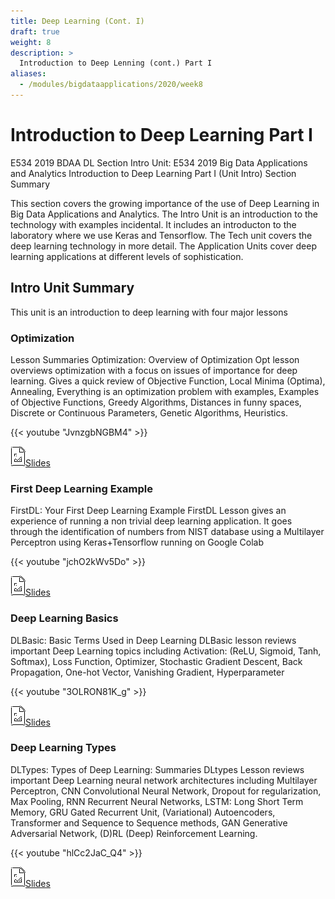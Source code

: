 ```yaml
---
title: Deep Learning (Cont. I)
draft: true
weight: 8
description: >
  Introduction to Deep Lenning (cont.) Part I
aliases:
  - /modules/bigdataapplications/2020/week8
---
```


# Introduction to Deep Learning Part I

E534 2019 BDAA DL Section Intro Unit: E534 2019 Big Data Applications
and Analytics Introduction to Deep Learning Part I (Unit Intro) Section
Summary

This section covers the growing importance of the use of Deep Learning 
in Big Data Applications and Analytics. The Intro Unit is an
introduction to the technology with examples incidental. It includes an
introducton to the laboratory where we use Keras and Tensorflow. The
Tech unit covers the deep learning technology in more detail. The
Application Units cover deep learning applications at different levels
of sophistication.

## Intro Unit Summary

This unit is an introduction to deep learning with four major lessons

### Optimization

Lesson Summaries Optimization: Overview of Optimization Opt lesson
overviews optimization with a focus on issues of importance for deep
learning. Gives a quick review of Objective Function, Local Minima
(Optima), Annealing, Everything is an optimization problem with
examples, Examples of Objective Functions, Greedy Algorithms, Distances
in funny spaces, Discrete or Continuous Parameters, Genetic Algorithms,
Heuristics.

{{< youtube "JvnzgbNGBM4" >}}

[![Image](/images/presentation.png)Slides](https://drive.google.com/open?id=1t6LcpCGwWxfrIvys-zJQWNq-yeu9oju2)


### First Deep Learning Example

FirstDL: Your First Deep Learning Example FirstDL Lesson gives an
experience of running a non trivial deep learning application. It goes
through the identification of numbers from NIST database using a
Multilayer Perceptron using Keras+Tensorflow running on Google Colab

{{< youtube "jchO2kWv5Do" >}}

[![Image](/images/presentation.png)Slides](https://drive.google.com/open?id=1SCkRn2TLqQekAZoPM4hg8V884DqgQxOn)

### Deep Learning Basics

DLBasic: Basic Terms Used in Deep Learning DLBasic lesson reviews
important Deep Learning topics including Activation: (ReLU, Sigmoid,
Tanh, Softmax), Loss Function, Optimizer, Stochastic Gradient Descent,
Back Propagation, One-hot Vector, Vanishing Gradient, Hyperparameter

{{< youtube "3OLRON81K_g" >}}

[![Image](/images/presentation.png)Slides](https://drive.google.com/open?id=1PJ_aVc-Na8ZFdgmH02s3Wod7FOjGIdoS)

### Deep Learning Types

DLTypes: Types of Deep Learning: Summaries DLtypes Lesson reviews
important Deep Learning neural network architectures including
Multilayer Perceptron, CNN Convolutional Neural Network, Dropout for
regularization, Max Pooling, RNN Recurrent Neural Networks, LSTM: Long
Short Term Memory, GRU Gated Recurrent Unit, (Variational) Autoencoders,
Transformer and Sequence to Sequence methods, GAN Generative Adversarial
Network, (D)RL (Deep) Reinforcement Learning.

{{< youtube "hlCc2JaC_Q4" >}}

[![Image](/images/presentation.png)Slides](https://drive.google.com/open?id=1tEPdWN9vPn2gxONwFrEPkvm8YmsGVGd_)
